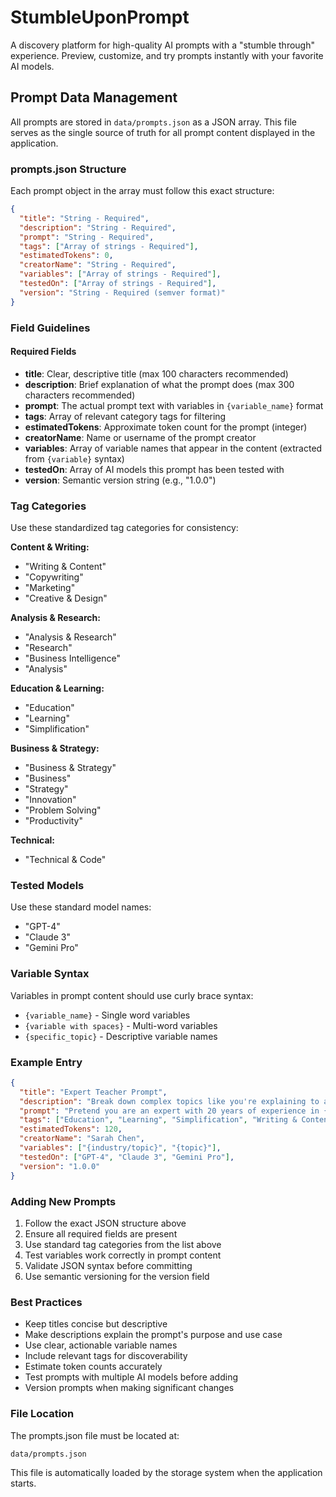 # StumbleUponPrompt

A discovery platform for high-quality AI prompts with a "stumble through" experience. Preview, customize, and try prompts instantly with your favorite AI models.

## Prompt Data Management

All prompts are stored in `data/prompts.json` as a JSON array. This file serves as the single source of truth for all prompt content displayed in the application.

### prompts.json Structure

Each prompt object in the array must follow this exact structure:

```json
{
  "title": "String - Required",
  "description": "String - Required",
  "prompt": "String - Required", 
  "tags": ["Array of strings - Required"],
  "estimatedTokens": 0,
  "creatorName": "String - Required",
  "variables": ["Array of strings - Required"],
  "testedOn": ["Array of strings - Required"],
  "version": "String - Required (semver format)"
}
```

### Field Guidelines

#### Required Fields

- **title**: Clear, descriptive title (max 100 characters recommended)
- **description**: Brief explanation of what the prompt does (max 300 characters recommended)
- **prompt**: The actual prompt text with variables in `{variable_name}` format
- **tags**: Array of relevant category tags for filtering
- **estimatedTokens**: Approximate token count for the prompt (integer)
- **creatorName**: Name or username of the prompt creator
- **variables**: Array of variable names that appear in the content (extracted from `{variable}` syntax)
- **testedOn**: Array of AI models this prompt has been tested with
- **version**: Semantic version string (e.g., "1.0.0")


### Tag Categories

Use these standardized tag categories for consistency:

**Content & Writing:**
- "Writing & Content"
- "Copywriting" 
- "Marketing"
- "Creative & Design"

**Analysis & Research:**
- "Analysis & Research"
- "Research"
- "Business Intelligence"
- "Analysis"

**Education & Learning:**
- "Education"
- "Learning"
- "Simplification"

**Business & Strategy:**
- "Business & Strategy" 
- "Business"
- "Strategy"
- "Innovation"
- "Problem Solving"
- "Productivity"

**Technical:**
- "Technical & Code"

### Tested Models

Use these standard model names:
- "GPT-4"
- "Claude 3"
- "Gemini Pro"

### Variable Syntax

Variables in prompt content should use curly brace syntax:
- `{variable_name}` - Single word variables
- `{variable with spaces}` - Multi-word variables
- `{specific_topic}` - Descriptive variable names

### Example Entry

```json
{
  "title": "Expert Teacher Prompt",
  "description": "Break down complex topics like you're explaining to a 5-year-old with 20 years of expertise.",
  "prompt": "Pretend you are an expert with 20 years of experience in {industry/topic}. Break down the core principles a total beginner must understand. Use analogies, step-by-step logic, and simplify everything like I'm 5.\n\nTopic to explain: {topic}",
  "tags": ["Education", "Learning", "Simplification", "Writing & Content"],
  "estimatedTokens": 120,
  "creatorName": "Sarah Chen",
  "variables": ["{industry/topic}", "{topic}"],
  "testedOn": ["GPT-4", "Claude 3", "Gemini Pro"],
  "version": "1.0.0"
}
```

### Adding New Prompts

1. Follow the exact JSON structure above
2. Ensure all required fields are present
3. Use standard tag categories from the list above
4. Test variables work correctly in prompt content
5. Validate JSON syntax before committing
6. Use semantic versioning for the version field

### Best Practices

- Keep titles concise but descriptive
- Make descriptions explain the prompt's purpose and use case
- Use clear, actionable variable names
- Include relevant tags for discoverability
- Estimate token counts accurately
- Test prompts with multiple AI models before adding
- Version prompts when making significant changes

### File Location

The prompts.json file must be located at:
```
data/prompts.json
```

This file is automatically loaded by the storage system when the application starts.